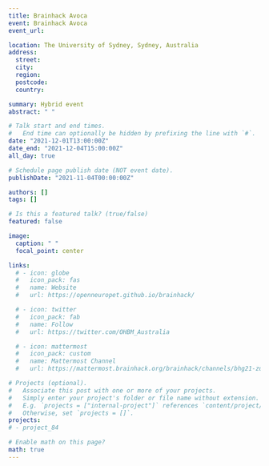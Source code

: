 ```yaml
---
title: Brainhack Avoca
event: Brainhack Avoca
event_url:

location: The University of Sydney, Sydney,	Australia
address:
  street:
  city:
  region:
  postcode:
  country:

summary: Hybrid event
abstract: " "

# Talk start and end times.
#   End time can optionally be hidden by prefixing the line with `#`.
date: "2021-12-01T13:00:00Z"
date_end: "2021-12-04T15:00:00Z"
all_day: true

# Schedule page publish date (NOT event date).
publishDate: "2021-11-04T00:00:00Z"

authors: []
tags: []

# Is this a featured talk? (true/false)
featured: false

image:
  caption: " "
  focal_point: center

links:
  # - icon: globe
  #   icon_pack: fas
  #   name: Website
  #   url: https://openneuropet.github.io/brainhack/

  # - icon: twitter
  #   icon_pack: fab
  #   name: Follow
  #   url: https://twitter.com/OHBM_Australia

  # - icon: mattermost
  #   icon_pack: custom
  #   name: Mattermost Channel
  #   url: https://mattermost.brainhack.org/brainhack/channels/bhg21-zurich

# Projects (optional).
#   Associate this post with one or more of your projects.
#   Simply enter your project's folder or file name without extension.
#   E.g. `projects = ["internal-project"]` references `content/project/deep-learning/index.md`.
#   Otherwise, set `projects = []`.
projects:
# - project_84

# Enable math on this page?
math: true
---
```

